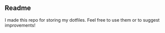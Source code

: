 ## Readme

I made this repo for storing my dotfiles. Feel free to use them or to suggest improvements!
